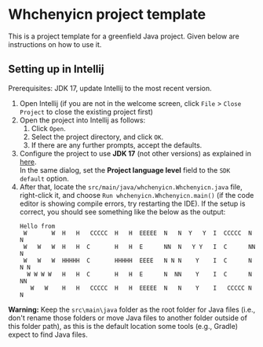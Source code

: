 # Whchenyicn project template

This is a project template for a greenfield Java project. Given below are instructions on how to use it.

## Setting up in Intellij

Prerequisites: JDK 17, update Intellij to the most recent version.

1. Open Intellij (if you are not in the welcome screen, click `File` > `Close Project` to close the existing project first)
1. Open the project into Intellij as follows:
   1. Click `Open`.
   1. Select the project directory, and click `OK`.
   1. If there are any further prompts, accept the defaults.
1. Configure the project to use **JDK 17** (not other versions) as explained in [here](https://www.jetbrains.com/help/idea/sdk.html#set-up-jdk).<br>
   In the same dialog, set the **Project language level** field to the `SDK default` option.
1. After that, locate the `src/main/java/whchenyicn.Whchenyicn.java` file, right-click it, and choose `Run whchenyicn.Whchenyicn.main()` (if the code editor is showing compile errors, try restarting the IDE). If the setup is correct, you should see something like the below as the output:
   ```
   Hello from
    W       W  H   H   CCCCC  H   H  EEEEE  N   N  Y   Y  I  CCCCC  N   N
    W   W   W  H   H  C       H   H  E      NN  N   Y Y   I  C      NN  N
    W   W   W  HHHHH  C       HHHHH  EEEE   N N N    Y    I  C      N N N
     W W W W   H   H  C       H   H  E      N  NN    Y    I  C      N  NN
      W   W    H   H   CCCCC  H   H  EEEEE  N   N    Y    I   CCCCC N   N
   ```

**Warning:** Keep the `src\main\java` folder as the root folder for Java files (i.e., don't rename those folders or move Java files to another folder outside of this folder path), as this is the default location some tools (e.g., Gradle) expect to find Java files.
